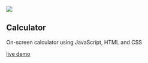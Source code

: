 ![](https://dl.dropboxusercontent.com/s/17tt1ijelbea74z/Calc_wide.jpg)

## Calculator
On-screen calculator using JavaScript, HTML and CSS

[live demo](https://msgabriel.github.io/calculator/)
